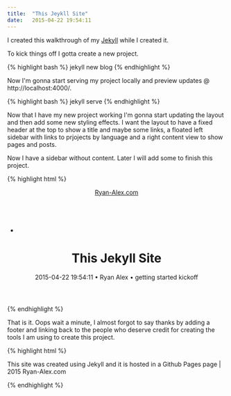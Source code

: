 ```yaml
---
title:  "This Jeykll Site"
date:   2015-04-22 19:54:11
---
```

I created this walkthrough of my [Jekyll][mysite] while I created it. 

To kick things off I gotta create a new project. 

{% highlight bash %}
jekyll new blog
{% endhighlight %}

Now I'm gonna start serving my project locally and preview updates @ http://localhost:4000/.

{% highlight bash %}
jekyll serve
{% endhighlight %}

Now that I have my new project working I'm gonna start updating the layout and then add some new styling effects. I want the layout to have a fixed header at the top to show a title and maybe some links, a floated left sidebar with links to prjojects by language and a right content view to show pages and posts. 

Now I have a sidebar without content. Later I will add some to finish this project. 

{% highlight html %}
<header class="site-header">
  <a class="site-title" href="#">
    Ryan-Alex.com</a>
</header>

<div class="site-sidebar">
  <div class="inner-sidebar">
    <div class="sidebar-media">
      <!-- my rounded selfie -->
      <img src=""img/selfie.jpg"">
      <ul class="social-media-list auto-margin">
        <li class="inline-list">
          <!-- round icon links -->
        </li>
      </ul>
    </div>
    <div class="sidebar-links">
      <ul>
      <!-- project links -->
      </ul>
    </div>
  </div>
</div>

<div class="post">
  <header class="post-header">
    <h1 class="post-title">This Jekyll Site</h1>
    <p class="post-meta">2015-04-22 19:54:11 • Ryan Alex • getting started kickoff</p>
  </header>
  <article class="post-content">
    <!-- content -->
  </article>
</div>
{% endhighlight %}

That is it. Oops wait a minute, I almost forgot to say thanks by adding a footer and linking back to the people who deserve credit for creating the tools I am using to create this project. 

{% highlight html %}
<footer class="site-footer">
  <div class="wrapper">
    <div class="footer-li-wrapper">
      <p class="text">This site was created using Jekyll and it is hosted in a Github Pages page | 2015 Ryan-Alex.com</p>
  </div>
</footer>
{% endhighlight %}


[mysite]:      http://ryan-alex.com/
[jekyll]:      http://jekyllrb.com/
[gh-pages]:    https://pages.github.com/